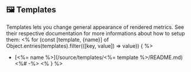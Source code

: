 ## 🖼️ Templates

Templates lets you change general appearance of rendered metrics.
See their respective documentation for more informations about how to setup them:
<% for (const [template, {name}] of Object.entries(templates).filter(([key, value]) => value)) { %>

- [<%= name %>](/source/templates/<%= template %>/README.md)<%# -%>
  <% } %>
